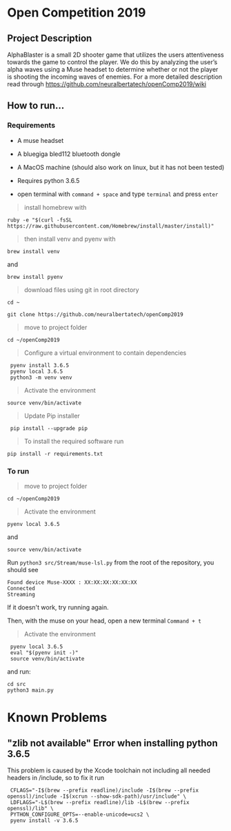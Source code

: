 # Open Competition 2019
 
 ## Project Description
 AlphaBlaster is a small 2D shooter game that utilizes the users attentiveness towards the game to control the player. We do this by analyzing the user’s alpha waves using a Muse headset to determine whether or not the player is shooting the incoming waves of enemies. For a more detailed description read through https://github.com/neuralbertatech/openComp2019/wiki
 
 ## How to run...
 ### Requirements
 * A muse headset
 * A bluegiga bled112 bluetooth dongle
 * A MacOS machine (should also work on linux, but it has not been tested)
 * Requires python 3.6.5

 * open terminal with `command + space` and type `terminal` and press `enter`

 > install homebrew with

  ` ruby -e "$(curl -fsSL https://raw.githubusercontent.com/Homebrew/install/master/install)" `

 > then install venv and pyenv with

  ` brew install venv `
  
  and
  
  ` brew install pyenv `

 > download files using git in root directory


  ` cd ~ `
  
  ` git clone https://github.com/neuralbertatech/openComp2019 `



 > move to project folder 

 ` cd ~/openComp2019 `

 > Configure a virtual environment to contain dependencies

 ```
  pyenv install 3.6.5
  pyenv local 3.6.5
  python3 -m venv venv
 ```

 > Activate the environment

 ` source venv/bin/activate `

 > Update Pip installer

 ` pip install --upgrade pip`

 > To install the required software run 

 `pip install -r requirements.txt`



 ### To run
  > move to project folder 

 ` cd ~/openComp2019 `

 > Activate the environment

 ` pyenv local 3.6.5 `

 and
 
 ` source venv/bin/activate `


 Run `python3 src/Stream/muse-lsl.py` from the root of the repository, you should see
 ```
 Found device Muse-XXXX : XX:XX:XX:XX:XX:XX
 Connected
 Streaming
```
 If it doesn't work, try running again.
 
 Then, with the muse on your head, open a new terminal `Command + t` 

  > Activate the environment

 ```
  pyenv local 3.6.5
  eval "$(pyenv init -)"
  source venv/bin/activate 
 ```


 and run: 

 ```
 cd src
 python3 main.py
 ```

# Known Problems
## "zlib not available" Error when installing python 3.6.5
 This problem is caused by the Xcode toolchain not including all needed headers in /include, so to fix it run
 ```
  CFLAGS="-I$(brew --prefix readline)/include -I$(brew --prefix openssl)/include -I$(xcrun --show-sdk-path)/usr/include" \
  LDFLAGS="-L$(brew --prefix readline)/lib -L$(brew --prefix openssl)/lib" \
  PYTHON_CONFIGURE_OPTS=--enable-unicode=ucs2 \
  pyenv install -v 3.6.5
```
 
